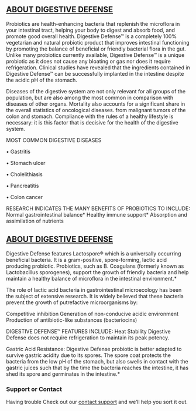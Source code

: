 ## [ABOUT DIGESTIVE DEFENSE](https://nutrienta.co/digestive-defence/)

Probiotics are health-enhancing bacteria that replenish the microflora in your intestinal tract, helping your body to digest and absorb food, and promote good overall health. Digestive Defense™ is a completely 100% vegetarian and natural probiotic product that improves intestinal functioning by promoting the balance of beneficial or friendly bacterial flora in the gut. Unlike many probiotics currently available, Digestive Defense™ is a unique probiotic as it does not cause any bloating or gas nor does it require refrigeration. Clinical studies have revealed that the ingredients contained in Digestive Defense™ can be successfully implanted in the intestine despite the acidic pH of the stomach.

Diseases of the digestive system are not only relevant for all groups of the population, but are also among the most common
in comparison with diseases of other organs. Mortality also accounts for a significant share in the overall statistics of oncological diseases.
from malignant tumors of the colon and stomach. Compliance with the rules of a healthy lifestyle is necessary: ​​it is this factor that is decisive for the health of the digestive system.

MOST COMMON DIGESTIVE DISEASES

• Gastritis

•        Stomach ulcer

•        Cholelithiasis

• Pancreatitis

• Colon cancer

RESEARCH INDICATES THE MANY BENEFITS OF PROBIOTICS TO INCLUDE:
Normal gastrointestinal balance*
Healthy immune support*
Absorption and assimilation of nutrients
 

## [ABOUT DIGESTIVE DEFENSE](https://nutrienta.co/digestive-defence/)
Digestive Defense features Lactospore® which is a universally occurring beneficial bacteria. It is a gram-positive, spore-forming, lactic acid producing probiotic. Probiotics, such as B. Coagulans (formerly known as Lactobacillus sporogenes), support the growth of friendly bacteria and help maintain a healthy balance of microflora in the intestinal environment.*

The role of lactic acid bacteria in gastrointestinal microecology has been the subject of extensive research. It is widely believed that these bacteria prevent the growth of putrefactive microorganisms by:

Competitive inhibition
Generation of non-conducive acidic environment
Production of antibiotic-like substances (bacteriocins)
 

DIGESTIVE DEFENSE™ FEATURES INCLUDE:
Heat Stability
Digestive Defense does not require refrigeration to maintain its peak potency.

Gastric Acid Resistance:
Digestive Defense probiotic is better adapted to survive gastric acidity due to its spores. The spore coat protects the bacteria from the low pH of the stomach, but also swells in contact with the gastric juices such that by the time the bacteria reaches the intestine, it has shed its spore and germinates in the intestine.*



### Support or Contact

Having trouble Check out our [contact support](https://nutrienta.co/contact/) and we’ll help you sort it out.
